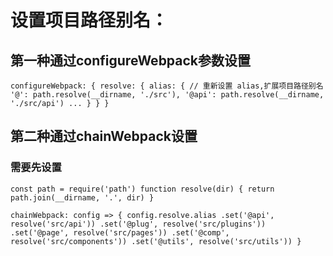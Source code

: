 # 设置项目路径别名：



## 第一种通过configureWebpack参数设置
``
configureWebpack: {
resolve: {
   alias: {
       // 重新设置 alias,扩展项目路径别名
      '@': path.resolve(__dirname, './src'),
      '@api': path.resolve(__dirname, './src/api')
      ...
    }
  }
}
``
## 第二种通过chainWebpack设置
### 需要先设置
``const path = require('path')
function resolve(dir) {
  return path.join(__dirname, '.', dir)
}``

``
chainWebpack: config => {
    config.resolve.alias
      .set('@api', resolve('src/api'))
      .set('@plug', resolve('src/plugins'))
      .set('@page', resolve('src/pages'))
      .set('@comp', resolve('src/components'))
      .set('@utils', resolve('src/utils'))
  }
``
